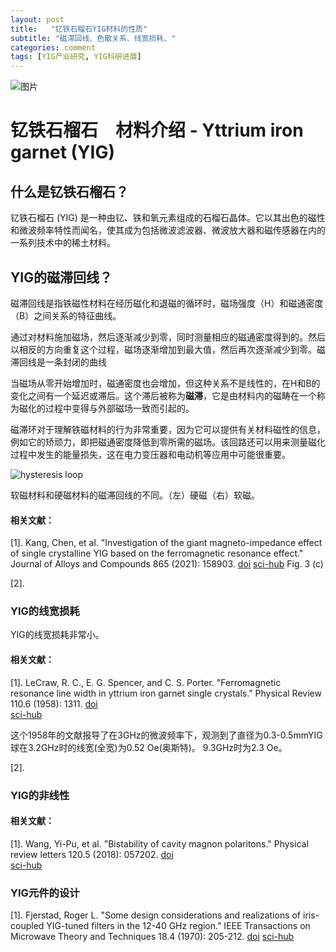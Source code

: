 ```yaml
---
layout: post
title:   "钇铁石榴石YIG材料的性质"
subtitle: "磁滞回线、色散关系、线宽损耗、"
categories: comment
tags: [YIG产业研究, YIG科研进展]
---
```


![图片](https://media.springernature.com/full/springer-static/image/art%3A10.1038%2Fs41535-017-0067-y/MediaObjects/41535_2017_67_Fig1_HTML.jpg)


# 钇铁石榴石　材料介绍 - Yttrium iron garnet (YIG)



## 什么是钇铁石榴石？

钇铁石榴石 (YIG) 是一种由钇、铁和氧元素组成的石榴石晶体。它以其出色的磁性和微波频率特性而闻名，使其成为包括微波滤波器、微波放大器和磁传感器在内的一系列技术中的稀土材料。

## YIG的磁滞回线？

磁滞回线是指铁磁性材料在经历磁化和退磁的循环时，磁场强度（H）和磁通密度（B）之间关系的特征曲线。

通过对材料施加磁场，然后逐渐减少到零，同时测量相应的磁通密度得到的。然后以相反的方向重复这个过程，磁场逐渐增加到最大值，然后再次逐渐减少到零。磁滞回线是一条封闭的曲线

当磁场从零开始增加时，磁通密度也会增加，但这种关系不是线性的，在H和B的变化之间有一个延迟或滞后。这个滞后被称为**磁滞**，它是由材料内的磁畴在一个称为磁化的过程中变得与外部磁场一致而引起的。

磁滞环对于理解铁磁材料的行为非常重要，因为它可以提供有关材料磁性的信息，例如它的矫顽力，即把磁通密度降低到零所需的磁场。该回路还可以用来测量磁化过程中发生的能量损失，这在电力变压器和电动机等应用中可能很重要。

![hysteresis loop](https://www.researchgate.net/publication/282536413/figure/fig1/AS:668982466060291@1536509257235/Hysterisys-curve-of-soft-hard-magnetic-materials-1.png)

软磁材料和硬磁材料的磁滞回线的不同。（左）硬磁（右）软磁。

#### 相关文献：

[1]. Kang, Chen, et al. "Investigation of the giant magneto-impedance effect of single crystalline YIG based on the ferromagnetic resonance effect." Journal of Alloys and Compounds 865 (2021): 158903. 
[doi](https://www.sciencedirect.com/science/article/abs/pii/S0925838821003108) 
[sci-hub](https://sci-hub.ru/10.1016/j.jallcom.2021.158903) Fig. 3 (c)

[2]. 

### YIG的线宽损耗

YIG的线宽损耗非常小。

#### 相关文献：

[1]. LeCraw, R. C., E. G. Spencer, and C. S. Porter. "Ferromagnetic resonance line width in yttrium iron garnet single crystals." Physical Review 110.6 (1958): 1311. 
[doi](https://journals.aps.org/pr/abstract/10.1103/PhysRev.110.1311)  
[sci-hub](https://sci-hub.ru/10.1103/PhysRev.110.1311) 

这个1958年的文献报导了在3GHz的微波频率下，观测到了直径为0.3-0.5mmYIG球在3.2GHz时的线宽(全宽)为0.52 Oe(奥斯特)。 9.3GHz时为2.3 Oe。

[2].

### YIG的非线性

#### 相关文献：

[1]. Wang, Yi-Pu, et al. "Bistability of cavity magnon polaritons." Physical review letters 120.5 (2018): 057202. 
[doi](https://journals.aps.org/prl/abstract/10.1103/PhysRevLett.120.057202)  
[sci-hub](https://sci-hub.ru/10.1103/PhysRevLett.120.057202) 

### YIG元件的设计

[1]. Fjerstad, Roger L. "Some design considerations and realizations of iris-coupled YIG-tuned filters in the 12-40 GHz region." IEEE Transactions on Microwave Theory and Techniques 18.4 (1970): 205-212.
[doi](https://ieeexplore.ieee.org/abstract/document/1127190) 
[sci-hub](https://sci-hub.ru/10.1109/TMTT.1970.1127190) 
